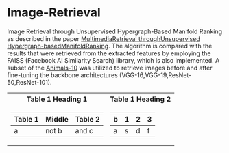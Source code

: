 # Image-Retrieval
Image Retrieval through Unsupervised Hypergraph-Based Manifold Ranking as described in the paper [MultimediaRetrieval throughUnsupervised Hypergraph-basedManifoldRanking](chrome-extension://efaidnbmnnnibpcajpcglclefindmkaj/https://www.ic.unicamp.br/~dcarlos/papers/journals/IEEE-TIP_2019-AcceptedVersion.pdf). The algorithm is compared with the results that were retrieved from the extracted features by employing the FAISS (Facebook AI Similarity Search) library, which is also implemented. A subset of the [Animals-10](https://www.kaggle.com/datasets/alessiocorrado99/animals10) was utilized to retrieve images before and after fine-tuning the backbone architectures (VGG-16,VGG-19,ResNet-50,ResNet-101).

<table>
<tr><th>Table 1 Heading 1 </th><th>Table 1 Heading 2</th></tr>
<tr><td>

|Table 1| Middle | Table 2|
|--|--|--|
|a| not b|and c |

</td><td>

|b|1|2|3| 
|--|--|--|--|
|a|s|d|f|

</td></tr> </table>
